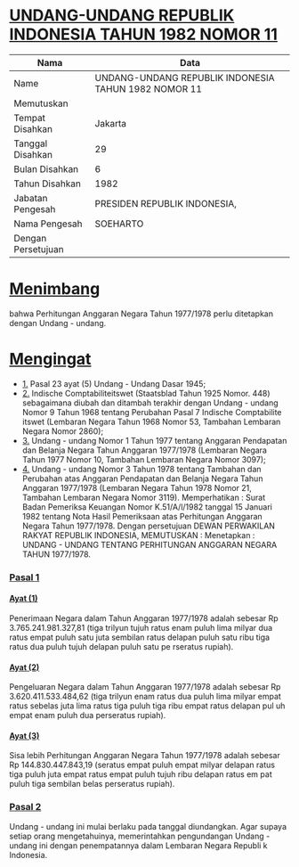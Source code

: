 # [UNDANG-UNDANG REPUBLIK INDONESIA TAHUN 1982 NOMOR 11](http://example.org/legal/document/uu/1982/11)

| Nama | Data |
| ------ | ----- |
|Name|UNDANG-UNDANG REPUBLIK INDONESIA TAHUN 1982 NOMOR 11|
|Memutuskan||
|Tempat Disahkan|Jakarta|
|Tanggal Disahkan|29|
|Bulan Disahkan|6|
|Tahun Disahkan|1982|
|Jabatan Pengesah|PRESIDEN REPUBLIK INDONESIA,|
|Nama Pengesah|SOEHARTO|
|Dengan Persetujuan||
# [Menimbang](http://example.org/legal/document/uu/1982/11/menimbang)
bahwa Perhitungan Anggaran Negara Tahun 1977/1978 perlu ditetapkan dengan Undang - undang.
# [Mengingat](http://example.org/legal/document/uu/1982/11/mengingat)

* [1.](http://example.org/legal/document/uu/1982/11/mengingat/point/0001) Pasal 23 ayat (5) Undang - Undang Dasar 1945;
* [2.](http://example.org/legal/document/uu/1982/11/mengingat/point/0002) Indische Comptabiliteitswet (Staatsblad Tahun 1925 Nomor. 448) sebagaimana diubah dan ditambah terakhir dengan Undang - undang Nomor 9 Tahun 1968 tentang Perubahan Pasal 7 Indische Comptabilite itswet (Lembaran Negara Tahun 1968 Nomor 53, Tambahan Lembaran Negara Nomor 2860);
* [3.](http://example.org/legal/document/uu/1982/11/mengingat/point/0003) Undang - undang Nomor 1 Tahun 1977 tentang Anggaran Pendapatan dan Belanja Negara Tahun Anggaran 1977/1978 (Lembaran Negara Tahun 1977 Nomor 10, Tambahan Lembaran Negara Nomor 3097);
* [4.](http://example.org/legal/document/uu/1982/11/mengingat/point/0004) Undang - undang Nomor 3 Tahun 1978 tentang Tambahan dan Perubahan atas Anggaran Pendapatan dan Belanja Negara Tahun Anggaran 1977/1978 (Lembaran Negara Tahun 1978 Nomor 21, Tambahan Lembaran Negara Nomor 3119). Memperhatikan : Surat Badan Pemeriksa Keuangan Nomor K.51/A/l/1982 tanggal 15 Januari 1982 tentang Nota Hasil Pemeriksaan atas Perhitungan Anggaran Negara Tahun 1977/1978. Dengan persetujuan DEWAN PERWAKILAN RAKYAT REPUBLIK INDONESIA, MEMUTUSKAN : Menetapkan : UNDANG - UNDANG TENTANG PERHITUNGAN ANGGARAN NEGARA TAHUN 1977/1978.

### [Pasal 1](http://example.org/legal/document/uu/1982/11/pasal/0001)

#### [Ayat (1)](http://example.org/legal/document/uu/1982/11/pasal/0001/version/19820629/ayat/0001)
Penerimaan Negara dalam Tahun Anggaran 1977/1978 adalah sebesar Rp 3.765.241.981.327,81 (tiga trilyun tujuh ratus enam puluh lima milyar dua ratus empat puluh satu juta sembilan ratus delapan puluh satu ribu tiga ratus dua puluh tujuh delapan puluh satu pe rseratus rupiah).

#### [Ayat (2)](http://example.org/legal/document/uu/1982/11/pasal/0001/version/19820629/ayat/0002)
Pengeluaran Negara dalam Tahun Anggaran 1977/1978 adalah sebesar Rp 3.620.411.533.484,62 (tiga trilyun enam ratus dua puluh lima milyar empat ratus sebelas juta lima ratus tiga puluh tiga ribu empat ratus delapan pul uh empat enam puluh dua perseratus rupiah).

#### [Ayat (3)](http://example.org/legal/document/uu/1982/11/pasal/0001/version/19820629/ayat/0003)
Sisa lebih Perhitungan Anggaran Negara Tahun 1977/1978 adalah sebesar Rp 144.830.447.843,19 (seratus empat puluh empat milyar delapan ratus tiga puluh juta empat ratus empat puluh tujuh ribu delapan ratus em pat puluh tiga sembilan belas perseratus rupiah).


### [Pasal 2](http://example.org/legal/document/uu/1982/11/pasal/0002)
Undang - undang ini mulai berlaku pada tanggal diundangkan. Agar supaya setiap orang mengetahuinya, memerintahkan pengundangan Undang - undang ini dengan penempatannya dalam Lembaran Negara Republi k Indonesia.

